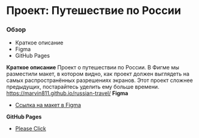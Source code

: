 # Проект: Путешествие по России

### Обзор
* Краткое описание
* Figma
* GitHub Pages

**Краткое описание**
Проект о путешествии по России.
В Фигме мы разместили макет, в котором видно, как проект должен выглядеть на самых распространённых разрешениях экранов.
Этот проект сложнее предыдущих, постарайтесь уделить ему больше времени.
https://marvin811.github.io/russian-travel/
**Figma**

* [Ссылка на макет в Figma](https://www.figma.com/file/5S2WSbEFL6awjVWJ0NWL8Q/Sprint-3_-Russia-_-desktop-mobile?node-id=28503%3A0)

**GitHub Pages**

* [Please Click](https://marvin811.github.io/russian-travel/)

